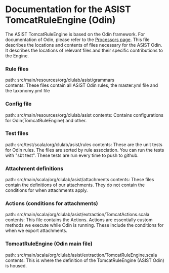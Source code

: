 # Documentation for the ASIST TomcatRuleEngine (Odin)

The ASIST TomcatRuleEngine is based on the Odin framework. For documentation of Odin, please refer to the [Processors page](https://clulab.github.io/processors/odin.html).
This file describes the locations and contents of files necessary for the ASIST Odin. It describes the locations of relevant files and their specific contributions to the Engine.

### Rule files
path: src/main/resources/org/clulab/asist/grammars <br>
contents:
These files contain all ASIST Odin rules, the master.yml file and the taxonomy.yml file

### Config file
path: src/main/resources/org/clulab/asist
contents:
Contains configurations for Odin(TomcatRuleEngine) and other.

### Test files
path: src/test/scala/org/clulab/asist/rules
contents:
These are the unit tests for Odin rules. The files are sorted by rule association. You can run the tests with "sbt test". These tests are run every time to push to github.

### Attachment definitions
path: src/main/scala/org/clulab/asist/attachments
contents:
These files contain the definitions of our attachments. They do not contain the conditions for when attachments apply.

### Actions (conditions for attachments)
path: src/main/scala/org/clulab/asist/extraction/TomcatActions.scala
contents:
This file contains the Actions. Actions are essentially custom methods we execute while Odin is running. These include the conditions for when we export attachments.

### TomcatRuleEngine (Odin main file)
path: src/main/scala/org/clulab/asist/extraction/TomcatRuleEngine.scala
contents:
This is where the definition of the TomcatRuleEngine (ASIST Odin) is housed.